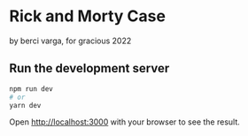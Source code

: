 # Rick and Morty Case

by berci varga, for gracious
2022

## Run the development server
```bash
npm run dev
# or
yarn dev
```

Open [http://localhost:3000](http://localhost:3000) with your browser to see the result.